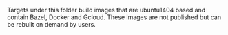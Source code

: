 Targets under this folder build images that are ubuntu1404 based and contain
Bazel, Docker and Gcloud. These images are not published but can be rebuilt on
demand by users.
